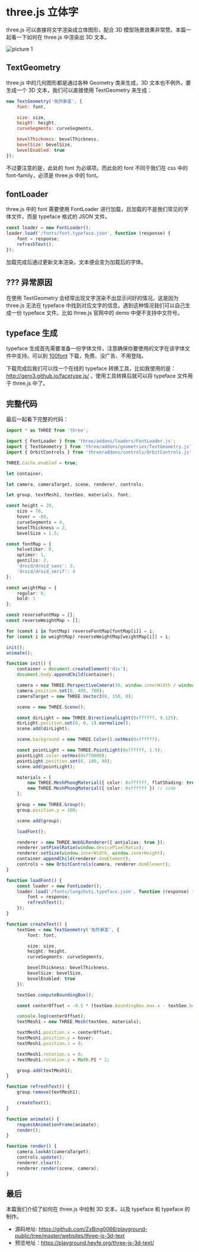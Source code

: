 # three.js 立体字

three.js 可以直接将文字渲染成立体图形，配合 3D 模型场景效果非常赞。本篇一起看一下如何在 three.js 中渲染出 3D 文本。

![picture 1](/image/blog-three-js-3d-text-82.png)

## TextGeometry

three.js 中的几何图形都是通过各种 Geometry 类来生成，3D 文本也不例外。要生成一个 3D 文本，我们可以直接使用 TextGeometry 来生成：

```js
new TextGeometry('兔然暴富', {
    font: font,

    size: size,
    height: height,
    curveSegments: curveSegments,

    bevelThickness: bevelThickness,
    bevelSize: bevelSize,
    bevelEnabled: true
});
```

不过要注意的是，此处的 font 为必填项。而此处的 font 不同于我们在 css 中的 font-family，必须是 three.js 中的 font。

## fontLoader

three.js 中的 font 需要使用 FontLoader 进行加载，且加载的不是我们常见的字体文件，而是 typeface 格式的 JSON 文件。

```js
const loader = new FontLoader();
loader.load('/fonts/font.typeface.json', function (response) {
    font = response;
    refreshText();
});
```

加载完成后通过更新文本渲染，文本便会变为加载后的字体。

## ??? 异常原因

在使用 TextGeometry 会经常出现文字渲染不出显示问好的情况。这是因为 three.js 无法在 typeface 中找到对应文字的信息，遇到这种情况我们可以自己生成一份 typeface 文件。比如 three.js 官网中的 demo 中便不支持中文符号。

## typeface 生成

typeface 生成首先需要准备一份字体文件，注意确保你要使用的文字在该字体文件中支持。可以到 [100font](https://www.100font.com/) 下载，免费、没广告、不用登陆。

下载完成后我们可以找一个在线的 typeface 转换工具，比如我使用的是：http://gero3.github.io/facetype.js/ 。使用工具转换后就可以将 typeface 文件用于 three.js 中了。

## 完整代码

最后一起看下完整的代码：

```ts
import * as THREE from 'three';

import { FontLoader } from 'three/addons/loaders/FontLoader.js';
import { TextGeometry } from 'three/addons/geometries/TextGeometry.js';
import { OrbitControls } from 'three/addons/controls/OrbitControls.js';

THREE.Cache.enabled = true;

let container;

let camera, cameraTarget, scene, renderer, controls;

let group, textMesh1, textGeo, materials, font;

const height = 20,
    size = 70,
    hover = -60,
    curveSegments = 4,
    bevelThickness = 2,
    bevelSize = 1.5;

const fontMap = {
    helvetiker: 0,
    optimer: 1,
    gentilis: 2,
    'droid/droid_sans': 3,
    'droid/droid_serif': 4
};

const weightMap = {
    regular: 0,
    bold: 1
};

const reverseFontMap = [];
const reverseWeightMap = [];

for (const i in fontMap) reverseFontMap[fontMap[i]] = i;
for (const i in weightMap) reverseWeightMap[weightMap[i]] = i;

init();
animate();

function init() {
    container = document.createElement('div');
    document.body.appendChild(container);

    camera = new THREE.PerspectiveCamera(30, window.innerWidth / window.innerHeight, 1, 1500);
    camera.position.set(0, 400, 700);
    cameraTarget = new THREE.Vector3(0, 150, 0);

    scene = new THREE.Scene();

    const dirLight = new THREE.DirectionalLight(0xffffff, 0.125);
    dirLight.position.set(0, 0, 1).normalize();
    scene.add(dirLight);

    scene.background = new THREE.Color().setHex(0xffffff);

    const pointLight = new THREE.PointLight(0xffffff, 1.5);
    pointLight.color.setHex(0xff0000);
    pointLight.position.set(0, 100, 90);
    scene.add(pointLight);

    materials = [
        new THREE.MeshPhongMaterial({ color: 0xffffff, flatShading: true }), // front
        new THREE.MeshPhongMaterial({ color: 0xffffff }) // side
    ];

    group = new THREE.Group();
    group.position.y = 100;

    scene.add(group);

    loadFont();

    renderer = new THREE.WebGLRenderer({ antialias: true });
    renderer.setPixelRatio(window.devicePixelRatio);
    renderer.setSize(window.innerWidth, window.innerHeight);
    container.appendChild(renderer.domElement);
    controls = new OrbitControls(camera, renderer.domElement);
}

function loadFont() {
    const loader = new FontLoader();
    loader.load('/fonts/longzhuti.typeface.json', function (response) {
        font = response;
        refreshText();
    });
}

function createText() {
    textGeo = new TextGeometry('兔然暴富', {
        font: font,

        size: size,
        height: height,
        curveSegments: curveSegments,

        bevelThickness: bevelThickness,
        bevelSize: bevelSize,
        bevelEnabled: true
    });

    textGeo.computeBoundingBox();

    const centerOffset = -0.5 * (textGeo.boundingBox.max.x - textGeo.boundingBox.min.x);

    console.log(centerOffset);
    textMesh1 = new THREE.Mesh(textGeo, materials);

    textMesh1.position.x = centerOffset;
    textMesh1.position.y = hover;
    textMesh1.position.z = 0;

    textMesh1.rotation.x = 0;
    textMesh1.rotation.y = Math.PI * 2;

    group.add(textMesh1);
}

function refreshText() {
    group.remove(textMesh1);

    createText();
}

function animate() {
    requestAnimationFrame(animate);
    render();
}

function render() {
    camera.lookAt(cameraTarget);
    controls.update();
    renderer.clear();
    renderer.render(scene, camera);
}
```

## 最后

本篇我们介绍了如何在 three.js 中绘制 3D 文本，以及 typeface 和 typeface 的制作。

-   源码地址: https://github.com/ZxBing0066/playground-public/tree/master/websites/three-js-3d-text
-   预览地址：https://playground.heyfe.org/three-js-3d-text/
